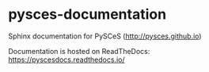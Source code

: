 # pysces-documentation
Sphinx documentation for PySCeS  (http://pysces.github.io)

Documentation is hosted on ReadTheDocs: https://pyscesdocs.readthedocs.io/
